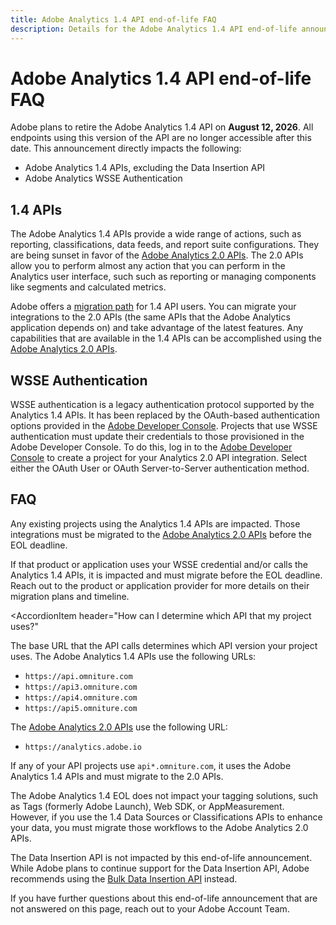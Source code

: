```yaml
---
title: Adobe Analytics 1.4 API end-of-life FAQ
description: Details for the Adobe Analytics 1.4 API end-of-life announcement.
---
```

# Adobe Analytics 1.4 API end-of-life FAQ

Adobe plans to retire the Adobe Analytics 1.4 API on **August 12, 2026**. All endpoints using this version of the API are no longer accessible after this date. This announcement directly impacts the following:

* Adobe Analytics 1.4 APIs, excluding the Data Insertion API
* Adobe Analytics WSSE Authentication

## 1.4 APIs

The Adobe Analytics 1.4 APIs provide a wide range of actions, such as reporting, classifications, data feeds, and report suite configurations. They are being sunset in favor of the [Adobe Analytics 2.0 APIs](https://developer.adobe.com/analytics-apis/docs/2.0/). The 2.0 APIs allow you to perform almost any action that you can perform in the Analytics user interface, such such as reporting or managing components like segments and calculated metrics.

Adobe offers a [migration path](https://developer.adobe.com/analytics-apis/docs/2.0/guides/migration/) for 1.4 API users. You can migrate your integrations to the 2.0 APIs (the same APIs that the Adobe Analytics application depends on) and take advantage of the latest features. Any capabilities that are available in the 1.4 APIs can be accomplished using the [Adobe Analytics 2.0 APIs](https://developer.adobe.com/analytics-apis/docs/2.0/).

## WSSE Authentication

WSSE authentication is a legacy authentication protocol supported by the Analytics 1.4 APIs. It has been replaced by the OAuth-based authentication options provided in the [Adobe Developer Console](https://developer.adobe.com/console/home). Projects that use WSSE authentication must update their credentials to those provisioned in the Adobe Developer Console. To do this, log in to the [Adobe Developer Console](https://developer.adobe.com/console/home) to create a project for your Analytics 2.0 API integration. Select either the OAuth User or OAuth Server-to-Server authentication method.

## FAQ

<Accordion>

<AccordionItem header="Does this impact my existing Adobe IO projects for the Analytics APIs?">

Any existing projects using the Analytics 1.4 APIs are impacted. Those integrations must be migrated to the [Adobe Analytics 2.0 APIs](https://developer.adobe.com/analytics-apis/docs/2.0/) before the EOL deadline.

</AccordionItem>

<AccordionItem header="I've shared my Adobe credentials with another product or application that uses the Analytics APIs. Are they impacted?">

If that product or application uses your WSSE credential and/or calls the Analytics 1.4 APIs, it is impacted and must migrate before the EOL deadline. Reach out to the product or application provider for more details on their migration plans and timeline.

</AccordionItem>

<AccordionItem header="How can I determine which API that my project uses?"

The base URL that the API calls determines which API version your project uses. The Adobe Analytics 1.4 APIs use the following URLs:

* `https://api.omniture.com`
* `https://api3.omniture.com`
* `https://api4.omniture.com`
* `https://api5.omniture.com`

The [Adobe Analytics 2.0 APIs](https://developer.adobe.com/analytics-apis/docs/2.0/) use the following URL:

* `https://analytics.adobe.io`

If any of your API projects use `api*.omniture.com`, it uses the Adobe Analytics 1.4 APIs and must migrate to the 2.0 APIs.

</AccordionItem>

<AccordionItem header="Does this end-of-life impact data collection?">

The Adobe Analytics 1.4 EOL does not impact your tagging solutions, such as Tags (formerly Adobe Launch), Web SDK, or AppMeasurement. However, if you use the 1.4 Data Sources or Classifications APIs to enhance your data, you must migrate those workflows to the Adobe Analytics 2.0 APIs.

The Data Insertion API is not impacted by this end-of-life announcement. While Adobe plans to continue support for the Data Insertion API, Adobe recommends using the [Bulk Data Insertion API](https://developer.adobe.com/analytics-apis/docs/2.0/guides/endpoints/bulk-data-insertion/) instead.

</AccordionItem>

</Accordion>

If you have further questions about this end-of-life announcement that are not answered on this page, reach out to your Adobe Account Team.
